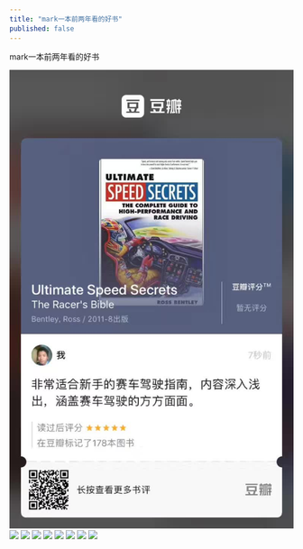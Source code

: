 ```yaml
---
title: "mark一本前两年看的好书"
published: false
---
```

mark一本前两年看的好书

![](./1.jpg)
![](./2.jpg)
![](./3.jpg)
![](./4.jpg)
![](./5.jpg)
![](./6.jpg)
![](./7.jpg)
![](./8.jpg)
![](./9.jpg)
